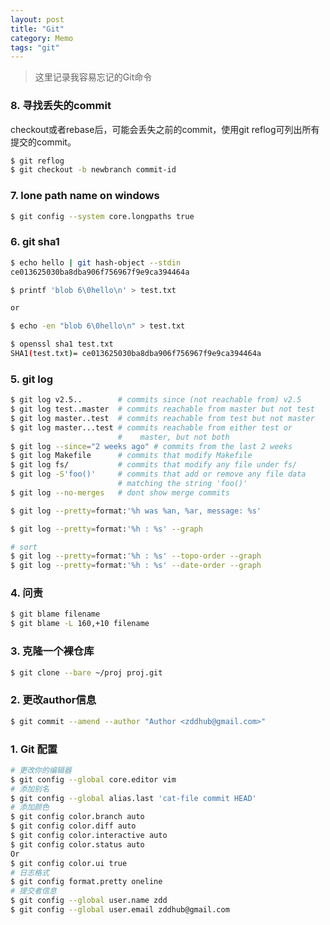 ```yaml
---
layout: post
title: "Git"
category: Memo
tags: "git"
---
```


> 这里记录我容易忘记的Git命令

<!-- more -->

### 8. 寻找丢失的commit
checkout或者rebase后，可能会丢失之前的commit，使用git reflog可列出所有提交的commit。

```sh
$ git reflog
$ git checkout -b newbranch commit-id
```

### 7. lone path name on windows
```sh
$ git config --system core.longpaths true
```

### 6. git sha1
```sh
$ echo hello | git hash-object --stdin
ce013625030ba8dba906f756967f9e9ca394464a

$ printf 'blob 6\0hello\n' > test.txt

or

$ echo -en "blob 6\0hello\n" > test.txt

$ openssl sha1 test.txt
SHA1(test.txt)= ce013625030ba8dba906f756967f9e9ca394464a
```

### 5. git log
```sh
$ git log v2.5..        # commits since (not reachable from) v2.5
$ git log test..master  # commits reachable from master but not test
$ git log master..test  # commits reachable from test but not master
$ git log master...test # commits reachable from either test or
                        #    master, but not both
$ git log --since="2 weeks ago" # commits from the last 2 weeks
$ git log Makefile      # commits that modify Makefile
$ git log fs/           # commits that modify any file under fs/
$ git log -S'foo()'     # commits that add or remove any file data
                        # matching the string 'foo()'
$ git log --no-merges   # dont show merge commits

$ git log --pretty=format:'%h was %an, %ar, message: %s'

$ git log --pretty=format:'%h : %s' --graph

# sort
$ git log --pretty=format:'%h : %s' --topo-order --graph
$ git log --pretty=format:'%h : %s' --date-order --graph
```

### 4. 问责
```sh
$ git blame filename
$ git blame -L 160,+10 filename
```

### 3. 克隆一个裸仓库
```sh
$ git clone --bare ~/proj proj.git
```

### 2. 更改author信息
```sh
$ git commit --amend --author "Author <zddhub@gmail.com>"
```

### 1. Git 配置
```sh
# 更改你的编辑器
$ git config --global core.editor vim
# 添加别名
$ git config --global alias.last 'cat-file commit HEAD'
# 添加颜色
$ git config color.branch auto
$ git config color.diff auto
$ git config color.interactive auto
$ git config color.status auto
Or 
$ git config color.ui true
# 日志格式
$ git config format.pretty oneline
# 提交者信息
$ git config --global user.name zdd
$ git config --global user.email zddhub@gmail.com
```

